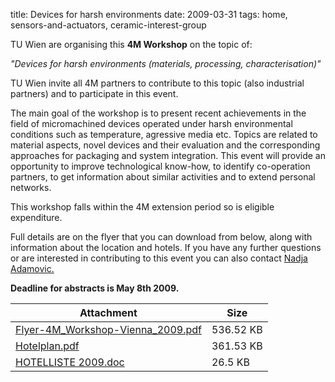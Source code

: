 title: Devices for harsh environments
date: 2009-03-31 
tags: home, sensors-and-actuators, ceramic-interest-group


TU Wien are organising this **4M Workshop** on the topic of:  
  
  *"Devices for harsh environments (materials, processing, characterisation)"*
<!--break-->
TU Wien invite all 4M partners to contribute to this topic (also industrial partners) and to participate in this event.

The main goal of the workshop is to present recent achievements in the field of micromachined devices operated under harsh environmental conditions such as temperature, agressive media etc. Topics are related to material aspects, novel devices and their evaluation and the corresponding approaches for packaging and system integration. This event will provide an opportunity to improve technological know-how, to identify co-operation partners, to get information about similar activities and to extend personal networks.  

This workshop falls within the 4M extension period so is eligible expenditure.  

Full details are on the flyer that you can download from below, along with information about the location and hotels. If you have any further questions or are interested in contributing to this event you can also contact [Nadja Adamovic.](nadja.adamovic@tuwien.ac.at) 

**Deadline for abstracts is May 8th 2009.**

| Attachment | Size |
|---|---|
| <a href="/4m-association/files/Flyer-4M_Workshop-Vienna_2009.pdf">Flyer-4M_Workshop-Vienna_2009.pdf</a> | 536.52 KB |
<a href="/4m-association/files/Hotelplan.pdf">Hotelplan.pdf</a> | 361.53 KB |
<a href="/4m-association/files/HOTELLISTE 2009.doc">HOTELLISTE 2009.doc</a> | 26.5 KB |